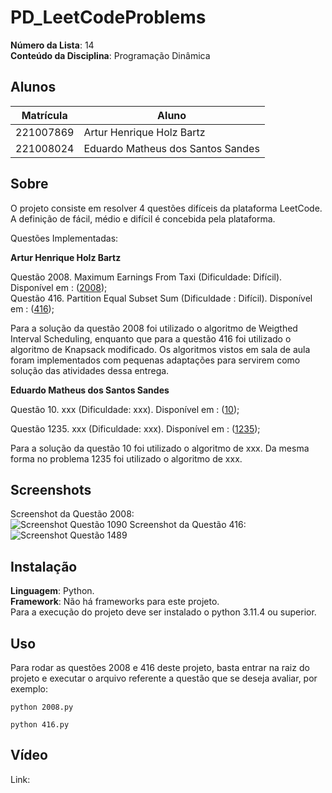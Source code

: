 # PD_LeetCodeProblems

**Número da Lista**: 14<br>
**Conteúdo da Disciplina**: Programação Dinâmica<br>

## Alunos
|Matrícula | Aluno |
| -- | -- |
| 221007869  |  Artur Henrique Holz Bartz |
| 221008024  |  Eduardo Matheus dos Santos Sandes |

## Sobre 
O projeto consiste em resolver 4 questões difíceis da plataforma LeetCode. A definição de fácil, médio e difícil é concebida pela plataforma.

Questões Implementadas:

**Artur Henrique Holz Bartz**

Questão 2008. Maximum Earnings From Taxi (Dificuldade: Difícil). Disponível em : ([2008](https://leetcode.com/problems/maximum-earnings-from-taxi/description/));<br>
Questão 416. Partition Equal Subset Sum (Dificuldade : Difícil). Disponível em : ([416](https://leetcode.com/problems/partition-equal-subset-sum/description/));<br>

Para a solução da questão 2008 foi utilizado o algoritmo de Weigthed Interval Scheduling, enquanto que para a questão 416 foi utilizado o algoritmo de Knapsack modificado. Os algoritmos vistos em sala de aula foram implementados com pequenas adaptações para servirem como solução das atividades dessa entrega.

**Eduardo Matheus dos Santos Sandes**

Questão 10. xxx (Dificuldade: xxx). Disponível em : ([10]());<br>

Questão 1235. xxx (Dificuldade: xxx). Disponível em : ([1235]());<br>

Para a solução da questão 10 foi utilizado o algoritmo de xxx. Da mesma forma no problema 1235 foi utilizado o algoritmo de xxx.


## Screenshots
Screenshot da Questão 2008:<br>
![Screenshot Questão 1090](assets/1090image.jpeg)
Screenshot da Questão 416:<br>
![Screenshot Questão 1489](assets/1489image.jpeg)

## Instalação 
**Linguagem**: Python.<br>
**Framework**: Não há frameworks para este projeto.<br>
Para a execução do projeto deve ser instalado o python 3.11.4 ou superior.

## Uso 
Para rodar as questões 2008 e 416 deste projeto, basta entrar na raiz do projeto e executar o arquivo referente a questão que se deseja avaliar, por exemplo:
```
python 2008.py
```
```
python 416.py
```

## Vídeo
Link: 
